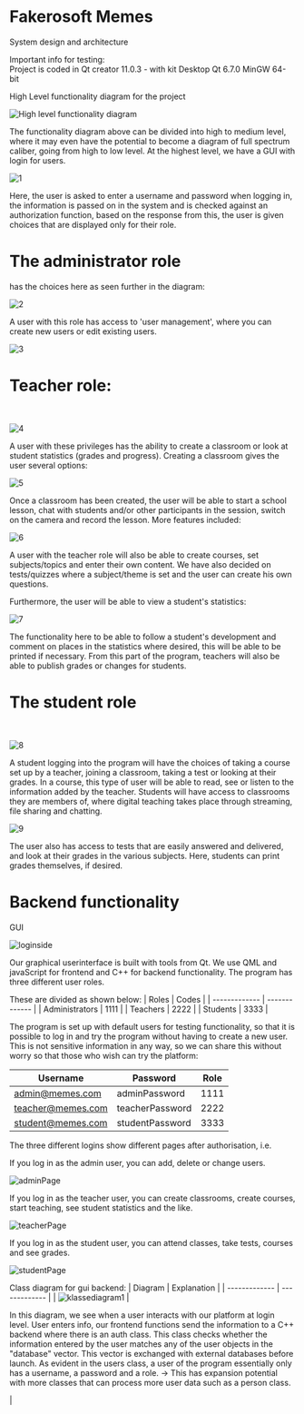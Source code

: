 # Fakerosoft Memes 
System design and architecture

Important info for testing:<br>
Project is coded in Qt creator 11.0.3 - with kit Desktop Qt 6.7.0 MinGW 64-bit

High Level functionality diagram for the project

![High level functionality diagram](https://github.com/Bjorgeh/fakerosoft-memes/assets/122554284/ff6dae80-ea48-4702-a7f5-a7e65374fccc)

The functionality diagram above can be divided into high to medium level, where it may even have the potential to become a diagram of full spectrum caliber, going from high to low level. At the highest level, we have a GUI with login for users.

![1](https://github.com/Bjorgeh/fakerosoft-memes/assets/122554284/c78e1772-d389-431f-9e5d-166ca588e296)<br>

Here, the user is asked to enter a username and password when logging in, the information is passed on in the system and is checked against an authorization function, based on the response from this, the user is given choices that are displayed only for their role.

<h1><b>The administrator role</b></h1> has the choices here as seen further in the diagram:
<br>

![2](https://github.com/Bjorgeh/fakerosoft-memes/assets/122554284/3f45ebe0-b3c2-49a2-bf50-f3c5ca722be0)
 
A user with this role has access to 'user management', where you can create new users or edit existing users.
<br>

![3](https://github.com/Bjorgeh/fakerosoft-memes/assets/122554284/488e6860-6aa6-472a-91bf-f4906be33ca7)

<h1><b>Teacher role:</b></h1>
<br>

![4](https://github.com/Bjorgeh/fakerosoft-memes/assets/122554284/8aec74b0-07b3-4eca-b528-30c5a56e161f)


A user with these privileges has the ability to create a classroom or look at student statistics (grades and progress).
Creating a classroom gives the user several options:
<br>

![5](https://github.com/Bjorgeh/fakerosoft-memes/assets/122554284/534cb81d-4e68-4a5b-9430-76b061dd1ed1)


Once a classroom has been created, the user will be able to start a school lesson, chat with students and/or other participants in the session, switch on the camera and record the lesson.
More features included:
<br>

![6](https://github.com/Bjorgeh/fakerosoft-memes/assets/122554284/be7f05f7-a7f7-4b66-8cf0-df10a39d1130)


A user with the teacher role will also be able to create courses, set subjects/topics and enter their own content. We have also decided on tests/quizzes where a subject/theme is set and the user can create his own questions.

Furthermore, the user will be able to view a student's statistics:
<br>

![7](https://github.com/Bjorgeh/fakerosoft-memes/assets/122554284/3f1a7b15-0600-4b59-a873-a4143a541d5a)

The functionality here to be able to follow a student's development and comment on places in the statistics where desired, this will be able to be printed if necessary. From this part of the program, teachers will also be able to publish grades or changes for students.
<h1><b>The student role</b></h1>
<br>

![8](https://github.com/Bjorgeh/fakerosoft-memes/assets/122554284/5ac5d244-50d6-46e0-8cab-c86ddfac374d)


A student logging into the program will have the choices of taking a course set up by a teacher, joining a classroom, taking a test or looking at their grades.
In a course, this type of user will be able to read, see or listen to the information added by the teacher. Students will have access to classrooms they are members of, where digital teaching takes place through streaming, file sharing and chatting.
<br>

![9](https://github.com/Bjorgeh/fakerosoft-memes/assets/122554284/4c630ebb-0931-4515-82e2-6d4499331cd2)

The user also has access to tests that are easily answered and delivered, and look at their grades in the various subjects. Here, students can print grades themselves, if desired.

<h1>Backend functionality</h1>

GUI <br>

![loginside](https://github.com/Bjorgeh/fakerosoft-memes/assets/122554284/73d2d0c7-4fe1-47d7-8153-6f1e04f8f7a9)

Our graphical userinterface is built with tools from Qt. We use QML and javaScript for frontend and C++ for backend functionality. The program has three different user roles.

These are divided as shown below:
| Roles  | Codes |
| ------------- | ------------- |
| Administrators  | 1111  |
| Teachers  | 2222  |
| Students  | 3333  |


The program is set up with default users for testing functionality, so that it is possible to log in and try the program without having to create a new user.
This is not sensitive information in any way, so we can share this without worry so that those who wish can try the platform:

| Username | Password | Role |
| ------------- | ------------- | ------------- |
| admin@memes.com | adminPassword  | 1111 |
| teacher@memes.com | teacherPassword  | 2222 |
| student@memes.com | studentPassword  | 3333 |

The three different logins show different pages after authorisation, i.e.

If you log in as the admin user, you can add, delete or change users.

![adminPage](https://github.com/Bjorgeh/fakerosoft-memes/assets/122554284/7f94851a-0f50-4b62-9e61-654dfbb62fa3)

If you log in as the teacher user, you can create classrooms, create courses, start teaching, see student statistics and the like.

![teacherPage](https://github.com/Bjorgeh/fakerosoft-memes/assets/122554284/81e6c48f-e489-4586-8005-f55ffa83adbd)

If you log in as the student user, you can attend classes, take tests, courses and see grades.

![studentPage](https://github.com/Bjorgeh/fakerosoft-memes/assets/122554284/d3d33392-c68d-4254-a33c-249ff55604e0)

Class diagram for gui backend:
| Diagram | Explanation |
| ------------- | ------------- |
| ![klassediagram1](https://github.com/Bjorgeh/fakerosoft-memes/assets/122554284/6434f125-6de0-4ddd-b5fb-7337d8be17be) | <p>In this diagram, we see when a user interacts with our platform at login level. User enters info, our frontend functions send the information to a C++ backend where there is an auth class. This class checks whether the information entered by the user matches any of the user objects in the "database" vector. This vector is exchanged with external databases before launch. As evident in the users class, a user of the program essentially only has a username, a password and a role. -> This has expansion potential with more classes that can process more user data such as a person class. </p>|
